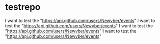 # testrepo
I want to test the "https://api.github.com/users/Newvber/events"
I want to test the "https://api.github.com/users/Newvber/events"
I want to test the "https://api.github.com/users/Newvber/events"
I want to test the "https://api.github.com/users/Newvber/events"
